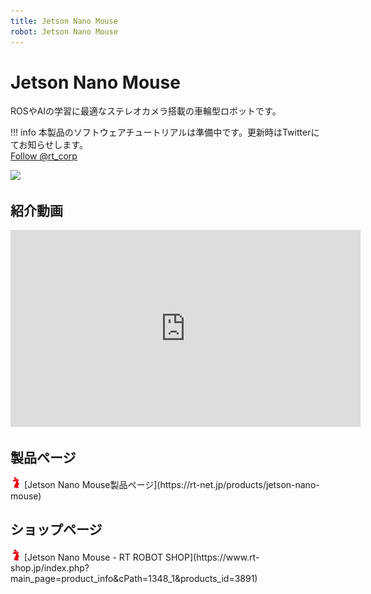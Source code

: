 ```yaml
---
title: Jetson Nano Mouse
robot: Jetson Nano Mouse
---
```


# Jetson Nano Mouse

ROSやAIの学習に最適なステレオカメラ搭載の車輪型ロボットです。

!!! info
    本製品のソフトウェアチュートリアルは準備中です。更新時はTwitterにてお知らせします。  
    <a href="https://twitter.com/rt_corp?ref_src=twsrc%5Etfw" class="twitter-follow-button" data-size="large" data-show-count="false">Follow @rt_corp</a>
    <script async src="https://platform.twitter.com/widgets.js" charset="utf-8"></script>

![](https://rt-net.github.io/images/jetson-nano-mouse/Jetson-Nano-Mouse-500x500.png)

## 紹介動画

<iframe width="560" height="315" src="https://www.youtube-nocookie.com/embed/KIklhoDDCD0" frameborder="0" allow="accelerometer; autoplay; clipboard-write; encrypted-media; gyroscope; picture-in-picture" allowfullscreen></iframe>

## 製品ページ

<img src='../img/rt-logo-32x32.png' alt='RT' width='18px'>
[Jetson Nano Mouse製品ページ](https://rt-net.jp/products/jetson-nano-mouse)

## ショップページ

<img src='../img/rt-logo-32x32.png' alt='RT' width='18px'>
[Jetson Nano Mouse - RT ROBOT SHOP](https://www.rt-shop.jp/index.php?main_page=product_info&cPath=1348_1&products_id=3891)

